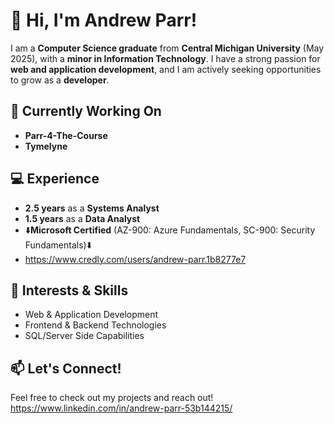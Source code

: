 # 👋 Hi, I'm Andrew Parr!

I am a **Computer Science graduate** from **Central Michigan University** (May 2025), with a **minor in Information Technology**. I have a strong passion for **web and application development**, and I am actively seeking opportunities to grow as a **developer**.  

## 🔧 Currently Working On
- **Parr-4-The-Course**
- **Tymelyne**  

## 💻 Experience  
- **2.5 years** as a **Systems Analyst**  
- **1.5 years** as a **Data Analyst**  
- ⬇️**Microsoft Certified** (AZ-900: Azure Fundamentals, SC-900: Security Fundamentals)⬇️
- https://www.credly.com/users/andrew-parr.1b8277e7  

## 🚀 Interests & Skills  
- Web & Application Development  
- Frontend & Backend Technologies  
- SQL/Server Side Capabilities  

## 📫 Let's Connect!  
Feel free to check out my projects and reach out!  
https://www.linkedin.com/in/andrew-parr-53b144215/
